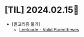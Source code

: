 # [TIL] 2024.02.15📒

* [알고리즘 풀기]
  * [Leetcode - Valid Parentheses](https://github.com/elephant97/Algorithm/blob/main/Leetcode/Java/Easy/Valid%20Parentheses.java)
